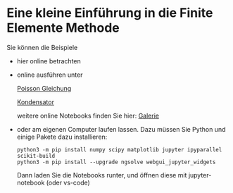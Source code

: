 # Eine kleine Einführung in die Finite Elemente Methode

Sie können die Beispiele

* hier online betrachten

* online ausführen unter

  [Poisson Gleichung](https://ngsolve.github.io/jupyterlite_ngsolve/lab/?fromURL=https://jschoeberl.github.io/FEMinAnalysis1/_sources/notebooks//Poissongleichung.ipynb)

  [Kondensator](https://ngsolve.github.io/jupyterlite_ngsolve/lab/?fromURL=https://jschoeberl.github.io/FEMinAnalysis1/_sources/notebooks//Kondensator.ipynb)

  weitere online Notebooks finden Sie hier: 
  [Galerie](https://www.tuwien.at/mg/asc/cme/interaktive-galerie)

* oder am eigenen Computer laufen lassen. Dazu müssen Sie Python und einige Pakete dazu installieren:

      python3 -m pip install numpy scipy matplotlib jupyter ipyparallel scikit-build
      python3 -m pip install --upgrade ngsolve webgui_jupyter_widgets

  Dann laden Sie die Notebooks runter, und öffnen diese mit jupyter-notebook (oder vs-code)




